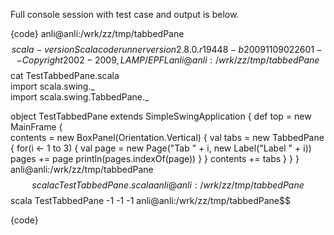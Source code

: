 Full console session with test case and output is below.

{code}
anli@anli:/wrk/zz/tmp/tabbedPane$$ scala -version
Scala code runner version 2.8.0.r19448-b20091109022601 -- Copyright 2002-2009, LAMP/EPFL
anli@anli:/wrk/zz/tmp/tabbedPane$$ cat TestTabbedPane.scala                              
import scala.swing._                                                                    
import scala.swing.TabbedPane._                                                         

object TestTabbedPane extends SimpleSwingApplication {
   def top = new MainFrame {                          
     contents = new BoxPanel(Orientation.Vertical) {
       val tabs = new TabbedPane {
         for(i <- 1 to 3) {
           val page = new Page("Tab " + i, new Label("Label " + i))
           pages += page
           println(pages.indexOf(page))
         }
       }
       contents += tabs
     }
   }
}
anli@anli:/wrk/zz/tmp/tabbedPane$$ scalac TestTabbedPane.scala
anli@anli:/wrk/zz/tmp/tabbedPane$$ scala TestTabbedPane
-1
-1
-1
anli@anli:/wrk/zz/tmp/tabbedPane$$

{code}

